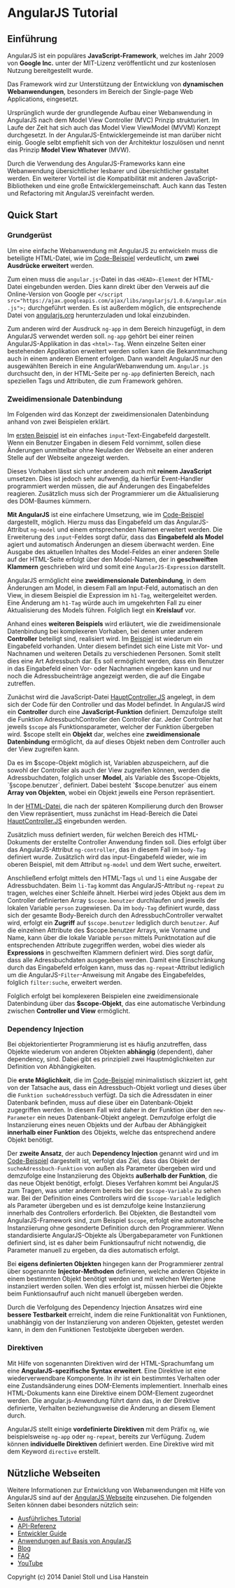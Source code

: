AngularJS Tutorial
=================

## Einführung 

AngularJS ist ein populäres **JavaScript-Framework**, welches im Jahr 2009 von **Google Inc.** unter der MIT-Lizenz veröffentlicht und zur kostenlosen Nutzung bereitgestellt wurde. 

Das Framework wird zur Unterstützung der Entwicklung von **dynamischen Webanwendungen**, besonders im Bereich der Single-page Web Applications, eingesetzt. 

Ursprünglich wurde der grundlegende Aufbau einer Webanwendung in AngularJS nach dem Model View Controller (MVC) Prinzip strukturiert. 
Im Laufe der Zeit hat sich auch das Model View ViewModel (MVVM) Konzept durchgesetzt. 
In der AngularJS-Entwicklergemeinde ist man darüber nicht einig. Google selbt empfiehlt sich von der Architektur loszulösen und nennt das Prinzip **Model View Whatever** (MVW).

Durch die Verwendung des AngularJS-Frameworks kann eine Webanwendung übersichtlicher lesbarer und übersichtlicher gestaltet werden. Ein weiterer Vorteil ist die Kompatibilität mit anderen JavaScript-Bibliotheken und eine große Entwicklergemeinschaft. Auch kann das Testen und Refactoring mit AngularJS vereinfacht werden. 

## Quick Start

### Grundgerüst

Um eine einfache Webanwendung mit AngularJS zu entwickeln muss die beteiligte HTML-Datei, wie im [Code-Beispiel](https://github.com/dwstoll/dwstoll.github.io/blob/master/Codebeispiele/Grundgeruest.html) verdeutlicht, um **zwei Ausdrücke erweitert** werden. 

Zum einen muss die `angular.js`-Datei in das `<HEAD>-Element` der HTML-Datei eingebunden werden. Dies kann direkt über den Verweis auf die Online-Version von Google per `</script src="https://ajax.googleapis.com/ajax/libs/angularjs/1.0.6/angular.min.js">;` durchgeführt werden. Es ist außerdem möglich, die entsprechende Datei von [angularjs.org](angularjs.org) herunterzuladen und lokal einzubinden.

Zum anderen wird der Ausdruck `ng-app` in dem Bereich hinzugefügt, in dem AngularJS verwendet werden soll. 
`ng-app` gehört bei einer reinen AngularJS-Applikation in das `<html>-Tag`. Wenn einzelne Seiten einer bestehenden Applikation erweitert werden sollen kann die Bekanntmachung auch in einem anderen Element erfolgen. Dann wandelt AngularJS nur den ausgewählten Bereich in eine AngularWebanwendung um. `Angular.js` durchsucht den, in der HTML-Seite per `ng-app` definierten Bereich, nach speziellen Tags und Attributen, die zum Framework gehören.

### Zweidimensionale Datenbindung

Im Folgenden wird das Konzept der zweidimensionalen Datenbindung anhand von zwei Beispielen erklärt. 

Im [ersten Beispiel](http://dwstoll.github.io/Codebeispiele/Daten-Bindung.html) ist ein einfaches `input`-Text-Eingabefeld dargestellt. Wenn ein Benutzer Eingaben in diesem Feld vornimmt, sollen diese Änderungen unmittelbar ohne Neuladen der Webseite an einer anderen Stelle auf der Webseite angezeigt werden. 

Dieses Vorhaben lässt sich unter anderem auch mit **reinem JavaScript** umsetzen. Dies ist jedoch sehr aufwendig, da hierfür Event-Handler programmiert werden müssen, die auf Änderungen des Eingabefeldes reagieren. Zusätzlich muss sich der Programmierer um die Aktualisierung des DOM-Baumes kümmern.

**Mit AngularJS** ist eine einfachere Umsetzung, wie im [Code-Beispiel](https://github.com/dwstoll/dwstoll.github.io/blob/master/Codebeispiele/Daten-Bindung.html) dargestellt, möglich. Hierzu muss das Eingabefeld um das AngularJS-Attribut `ng-model` und einem entsprechenden Namen erweitert werden. Die Erweiterung des `input`-Feldes sorgt dafür, dass das **Eingabefeld als Model** agiert und automatisch Änderungen an diesem überwacht werden. Eine Ausgabe des aktuellen Inhaltes des Model-Feldes an einer anderen Stelle auf der HTML-Seite erfolgt über den Model-Namen, der in **geschweiften Klammern** geschrieben wird und somit eine `AngularJS-Expression` darstellt. 

AngularJS ermöglicht eine **zweidimensionale Datenbindung**, in dem Änderungen am Model, in diesem Fall am Input-Feld, automatisch an den View, in diesem Beispiel die Expression im `h1-Tag`, weitergeleitet werden. Eine Änderung am `h1-Tag` würde auch im umgekehrten Fall zu einer Aktualisierung des Models führen. Folglich liegt ein **Kreislauf** vor.

Anhand eines **weiteren Beispiels** wird erläutert, wie die zweidimensionale Datenbindung bei komplexeren Vorhaben, bei denen unter anderem **Controller** beteiligt sind, realisiert wird. Im [Beispiel](http://dwstoll.github.io/Codebeispiele/Adressbuch.html) ist wiederum ein Eingabefeld vorhanden. Unter diesem befindet sich eine Liste mit Vor- und Nachnamen und weiteren Details zu verschiedenen Personen. Somit stellt dies eine Art Adressbuch dar. Es soll ermöglicht werden, dass ein Benutzer in das Eingabefeld einen Vor- oder Nachnamen eingeben kann und nur noch die Adressbucheinträge angezeigt werden, die auf die Eingabe zutreffen.

Zunächst wird die JavaScript-Datei [HauptController.JS](https://github.com/dwstoll/dwstoll.github.io/blob/master/Codebeispiele/HauptController.js) angelegt, in dem sich der Code für den Controller und das Model befindet. In AngularJS wird ein **Controller** durch eine **JavaScript-Funktion** definiert. Demzufolge stellt die Funktion AdressbuchController den Controller dar. Jeder Controller hat jeweils `$scope` als Funktionsparameter, welcher der Funktion übergeben wird. $scope stellt ein **Objekt** dar, welches eine **zweidimensionale Datenbindung** ermöglicht, da auf dieses Objekt neben dem Controller auch der View zugreifen kann. 

Da es im $scope-Objekt möglich ist, Variablen abzuspeichern, auf die sowohl der Controller als auch der View zugreifen können,  werden die Adressbuchdaten, folglich unser **Model**, als Variable des $scope-Objekts, `§scope.benutzer`, definiert. Dabei besteht `$scope.benutzer` aus einem **Array von Objekten**, wobei ein Objekt jeweils eine Person repräsentiert. 

In der [HTML-Datei](https://github.com/dwstoll/dwstoll.github.io/blob/master/Codebeispiele/Adressbuch.html), die nach der späteren Kompilierung durch den Browser den View repräsentiert, muss zunächst im Head-Bereich die Datei [HauptController.JS](https://github.com/dwstoll/dwstoll.github.io/blob/master/Codebeispiele/HauptController.js) eingebunden werden.

Zusätzlich muss definiert werden, für welchen Bereich des HTML-Dokuments der erstellte Controller Anwendung finden soll. Dies erfolgt über das AngularJS-Attribut `ng-controller`, das in diesem Fall im `body-Tag` definiert wurde. Zusätzlich wird das input-Eingabefeld wieder, wie im oberen Beispiel, mit dem Attribut `ng-model` und dem Wert suche, erweitert. 

Anschließend erfolgt mittels den HTML-Tags `ul` und `li` eine Ausgabe der Adressbuchdaten. Beim `li-Tag` kommt das AngularJS-Attribut `ng-repeat` zu tragen, welches einer Schleife ähnelt. Hierbei wird jedes Objekt aus dem im Controller definierten Array `$scope.benutzer`  durchlaufen und jeweils der lokalen Variable `person` zugewiesen. Da im `body-Tag` definiert wurde, dass sich der gesamte Body-Bereich durch den AdressbuchController verwaltet wird, erfolgt ein **Zugriff** auf `$scope.benutzer` lediglich durch `benutzer`. Auf die einzelnen Attribute des $scope.benutzer Arrays, wie Vorname und Name, kann über die lokale Variable `person` mittels Punktnotation auf die  entsprechenden Attribute zugegriffen werden, wobei dies wieder als **Expressions** in geschweiften Klammern definiert wird. Dies sorgt dafür, dass alle Adressbuchdaten ausgegeben werden. Damit eine Einschränkung durch das Eingabefeld erfolgen kann, muss das `ng-repeat`-Attribut lediglich um die AngularJS-`Filter`-Anweisung mit Angabe des Eingabefeldes, folglich `filter:suche`, erweitert werden.

Folglich erfolgt bei komplexeren Beispielen eine zweidimensionale Datenbindung über das **$scope-Objekt**, das eine automatische Verbindung zwischen **Controller und View** ermöglicht. 

### Dependency Injection
Bei objektorientierter Programmierung ist es häufig anzutreffen, dass Objekte wiederum von anderen Objekten **abhängig** (dependent), daher dependency, sind. Dabei gibt es prinzipiell zwei Hauptmöglichkeiten zur Definition von Abhängigkeiten. 

Die **erste Möglichkeit**, die im [Code-Beispiel](https://github.com/dwstoll/dwstoll.github.io/blob/master/Codebeispiele/Adressbuch-ver1.js) minimalistisch skizziert ist, geht von der Tatsache aus, dass ein Adressbuch-Objekt vorliegt und dieses über die `Funktion sucheAdressbuch` verfügt. Da sich die Adressdaten in einer Datenbank befinden, muss auf diese über ein Datenbank-Objekt zugegriffen werden. In diesem Fall wird daher in der Funktion über den `new-Parameter` ein neues Datenbank-Objekt angelegt. Demzufolge erfolgt die Instanziierung eines neuen Objekts und der Aufbau der Abhängigkeit **innerhalb einer Funktion** des Objekts, welche das entsprechend andere Objekt benötigt.

Der **zweite Ansatz**, der auch **Dependency Injection** genannt wird und im [Code-Beispiel](https://github.com/dwstoll/dwstoll.github.io/blob/master/Codebeispiele/Adressbuch-ver2.js) dargestellt ist, verfolgt das Ziel, dass das Objekt der `sucheAdressbuch-Funktion` von außen als Parameter übergeben wird und demzufolge eine Instanziierung des Objekts **außerhalb der Funktion**, die das neue Objekt benötigt, erfolgt. Dieses Verfahren kommt bei AngularJS zum Tragen, was unter anderem bereits bei der `$scope-Variable` zu sehen war. Bei der Definition eines Controllers wird die `$scope-Variable` lediglich als Parameter übergeben und es ist demzufolge keine Instanziierung innerhalb des Controllers erforderlich. Bei Objekten, die Bestandteil vom AngularJS-Framework sind, zum Beispiel `$scope`, erfolgt eine automatische Instanziierung ohne gesonderte Definition durch den Programmierer. Wenn standardisierte AngularJS-Objekte als Übergabeparameter von Funktionen definiert sind, ist es daher beim Funktionsaufruf nicht notwendig, die Parameter manuell zu ergeben, da dies automatisch erfolgt. 

Bei **eigens definierten Objekten** hingegen kann der Programmierer zentral über sogenannte **Injector-Methoden** definieren, welche anderen Objekte in einem bestimmten Objekt benötigt werden und mit welchen Werten jene instanziiert werden sollen. Wen dies erfolgt ist, müssen hierbei die Objekte beim Funktionsaufruf auch nicht manuell übergeben werden. 

Durch die Verfolgung des Dependency Injection Ansatzes wird eine **bessere Testbarkeit** erreicht, indem die reine Funktionalität von Funktionen, unabhängig von der Instanziierung von anderen Objekten, getestet werden kann, in dem den Funktionen Testobjekte übergeben werden.  

### Direktiven

Mit Hilfe von sogenannten Direktiven wird der HTML-Sprachumfang um eine **AngularJS-spezifische Syntax erweitert**.
Eine Direktive ist eine wiederverwendbare Komponente. In ihr ist ein bestimmtes Verhalten oder eine Zustandsänderung eines DOM-Elements implementiert. Innerhalb eines HTML-Dokuments kann eine Direktive einem DOM-Element zugeordnet werden. Die angular.js-Anwendung führt dann das, in der Direktive definierte, Verhalten beziehungsweise die Änderung an diesem Element durch.

AngularJS stellt einige **vordefinierte Direktiven** mit dem Präfix `ng`, wie beispielsweise `ng-app` oder `ng-repeat`, bereits zur Verfügung. Zudem können **individuelle Direktiven** definiert werden. 
Eine Direktive wird mit dem Keyword `directive` erstellt. 

## Nützliche Webseiten

Weitere Informationen zur Entwicklung von Webanwendungen mit Hilfe von AngularJS sind auf der [AngularJS Webseite](https://angularjs.org/) einzusehen.
Die folgenden Seiten können dabei besonders nützlich sein:

- [Ausführliches Tutorial](https://docs.angularjs.org/tutorial)
- [API-Referenz](https://docs.angularjs.org/api)
- [Entwickler Guide](https://docs.angularjs.org/guide)
- [Anwendungen auf Basis von AngularJS](https://builtwith.angularjs.org/)
- [Blog](http://blog.angularjs.org/)
- [FAQ](https://docs.angularjs.org/misc/faq)
- [YouTube](https://www.youtube.com/user/angularjs)


Copyright (c) 2014 Daniel Stoll und Lisa Hanstein


